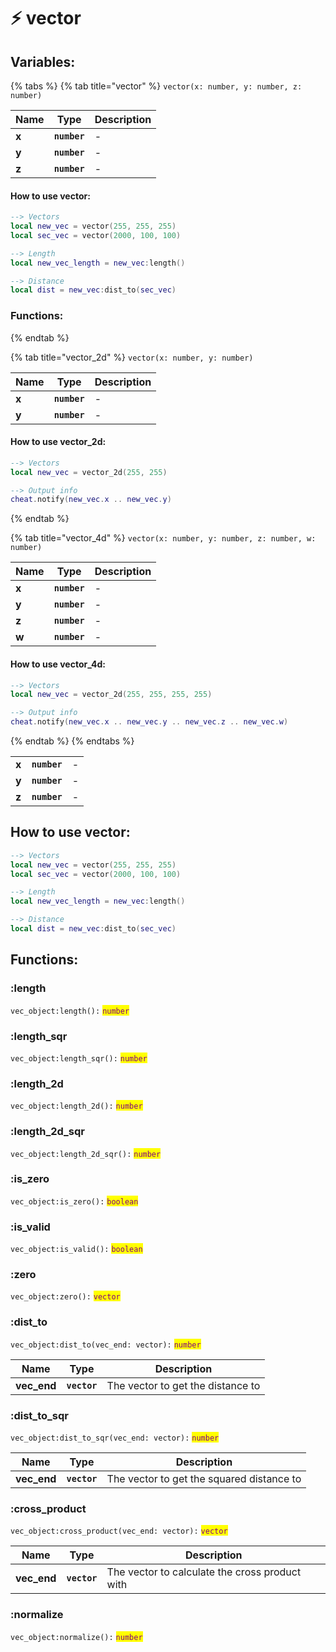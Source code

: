 # ⚡ vector

## Variables:

{% tabs %}
{% tab title="vector" %}
`vector(x: number, y: number, z: number)`

| Name  | Type         | Description |
| ----- | ------------ | ----------- |
| **x** | **`number`** | -           |
| **y** | **`number`** | -           |
| **z** | **`number`** | -           |

#### How to use vector:

```lua
--> Vectors
local new_vec = vector(255, 255, 255)
local sec_vec = vector(2000, 100, 100)

--> Length
local new_vec_length = new_vec:length()

--> Distance
local dist = new_vec:dist_to(sec_vec)
```

###

### Functions:
{% endtab %}

{% tab title="vector_2d" %}
`vector(x: number, y: number)`

| Name  | Type         | Description |
| ----- | ------------ | ----------- |
| **x** | **`number`** | -           |
| **y** | **`number`** | -           |

#### How to use vector\_2d:

```lua
--> Vectors
local new_vec = vector_2d(255, 255)

--> Output info
cheat.notify(new_vec.x .. new_vec.y)
```
{% endtab %}

{% tab title="vector_4d" %}
`vector(x: number, y: number, z: number, w: number)`

| Name  | Type         | Description |
| ----- | ------------ | ----------- |
| **x** | **`number`** | -           |
| **y** | **`number`** | -           |
| **z** | **`number`** | -           |
| **w** | **`number`** | -           |

#### How to use vector\_4d:

```lua
--> Vectors 
local new_vec = vector_2d(255, 255, 255, 255)

--> Output info 
cheat.notify(new_vec.x .. new_vec.y .. new_vec.z .. new_vec.w)
```
{% endtab %}
{% endtabs %}

|       |              |   |
| ----- | ------------ | - |
| **x** | **`number`** | - |
| **y** | **`number`** | - |
| **z** | **`number`** | - |

## How to use vector:

```lua
--> Vectors
local new_vec = vector(255, 255, 255)
local sec_vec = vector(2000, 100, 100)

--> Length
local new_vec_length = new_vec:length()

--> Distance
local dist = new_vec:dist_to(sec_vec)
```

## Functions:

### :length

`vec_object:length():` <mark style="color:purple;">`number`</mark>

### :length\_sqr

`vec_object:length_sqr():` <mark style="color:purple;">`number`</mark>

### :length\_2d

`vec_object:length_2d():` <mark style="color:purple;">`number`</mark>

### :length\_2d\_sqr

`vec_object:length_2d_sqr():` <mark style="color:purple;">`number`</mark>

### :is\_zero

`vec_object:is_zero():` <mark style="color:purple;">`boolean`</mark>

### :is\_valid

`vec_object:is_valid():` <mark style="color:purple;">`boolean`</mark>

### :zero

`vec_object:zero():` <mark style="color:purple;">`vector`</mark>

### :dist\_to

`vec_object:dist_to(vec_end: vector):` <mark style="color:purple;">`number`</mark>

| Name         | Type         | Description                       |
| ------------ | ------------ | --------------------------------- |
| **vec\_end** | **`vector`** | The vector to get the distance to |

### :dist\_to\_sqr

`vec_object:dist_to_sqr(vec_end: vector):` <mark style="color:purple;">`number`</mark>

| Name         | Type         | Description                               |
| ------------ | ------------ | ----------------------------------------- |
| **vec\_end** | **`vector`** | The vector to get the squared distance to |

### :cross\_product

`vec_object:cross_product(vec_end: vector):` <mark style="color:purple;">`vector`</mark>

| Name         | Type         | Description                                    |
| ------------ | ------------ | ---------------------------------------------- |
| **vec\_end** | **`vector`** | The vector to calculate the cross product with |

### :normalize

`vec_object:normalize():` <mark style="color:purple;">`number`</mark>
